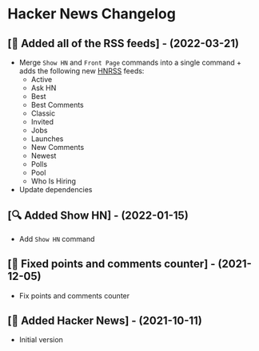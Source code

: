 # Hacker News Changelog

## [🎉 Added all of the RSS feeds] - (2022-03-21)

- Merge `Show HN` and `Front Page` commands into a single command + adds the following new [HNRSS](https://hnrss.github.io/) feeds:
  - Active
  - Ask HN
  - Best
  - Best Comments
  - Classic
  - Invited
  - Jobs
  - Launches
  - New Comments
  - Newest
  - Polls
  - Pool
  - Who Is Hiring
- Update dependencies

## [🔍 Added Show HN] - (2022-01-15)

- Add `Show HN` command

## [🐞 Fixed points and comments counter] - (2021-12-05)

- Fix points and comments counter

## [🎂 Added Hacker News] - (2021-10-11)

- Initial version
